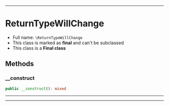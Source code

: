 ***

# ReturnTypeWillChange





* Full name: `\ReturnTypeWillChange`
* This class is marked as **final** and can't be subclassed
* This class is a **Final class**




## Methods


### __construct



```php
public __construct(): mixed
```











***


***

